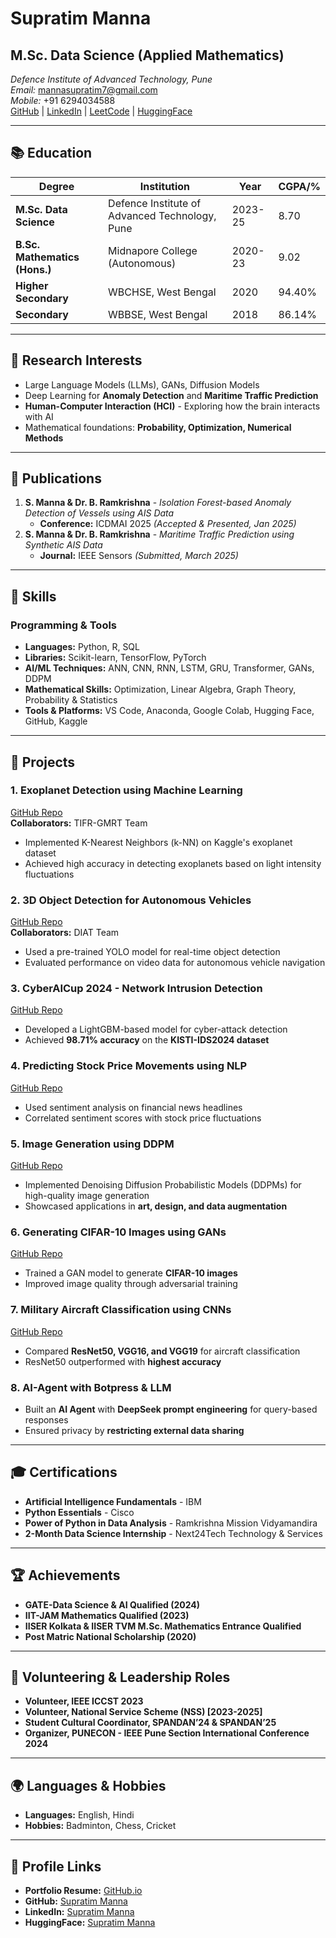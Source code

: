  # Supratim Manna

## M.Sc. Data Science (Applied Mathematics)  
_Defence Institute of Advanced Technology, Pune_  
_Email:_ [mannasupratim7@gmail.com](mailto:mannasupratim7@gmail.com)  
_Mobile:_ +91 6294034588  
[GitHub](https://github.com/Supratimmannas7) | [LinkedIn](http://www.linkedin.com/in/supratim-manna-728315293) | [LeetCode](https://leetcode.com/u/SupratimManna/) | [HuggingFace](https://huggingface.co/supratimmannas7)  

---

## 📚 Education

| Degree | Institution | Year | CGPA/% |
|--------|------------|------|--------|
| **M.Sc. Data Science** | Defence Institute of Advanced Technology, Pune | 2023-25 | 8.70 |
| **B.Sc. Mathematics (Hons.)** | Midnapore College (Autonomous) | 2020-23 | 9.02 |
| **Higher Secondary** | WBCHSE, West Bengal | 2020 | 94.40% |
| **Secondary** | WBBSE, West Bengal | 2018 | 86.14% |

---

## 🔬 Research Interests

- Large Language Models (LLMs), GANs, Diffusion Models
- Deep Learning for **Anomaly Detection** and **Maritime Traffic Prediction**
- **Human-Computer Interaction (HCI)** - Exploring how the brain interacts with AI
- Mathematical foundations: **Probability, Optimization, Numerical Methods**

---

## 📄 Publications

1. **S. Manna & Dr. B. Ramkrishna** - *Isolation Forest-based Anomaly Detection of Vessels using AIS Data*  
   - **Conference:** ICDMAI 2025 *(Accepted & Presented, Jan 2025)*
2. **S. Manna & Dr. B. Ramkrishna** - *Maritime Traffic Prediction using Synthetic AIS Data*  
   - **Journal:** IEEE Sensors *(Submitted, March 2025)*

---

## 🔧 Skills

### **Programming & Tools**
- **Languages:** Python, R, SQL
- **Libraries:** Scikit-learn, TensorFlow, PyTorch
- **AI/ML Techniques:** ANN, CNN, RNN, LSTM, GRU, Transformer, GANs, DDPM
- **Mathematical Skills:** Optimization, Linear Algebra, Graph Theory, Probability & Statistics
- **Tools & Platforms:** VS Code, Anaconda, Google Colab, Hugging Face, GitHub, Kaggle

---

## 🚀 Projects

### **1. Exoplanet Detection using Machine Learning**  
[GitHub Repo](https://github.com/Supratimmannas7/Exoplanet-detection-using-Machine-Learning)  
**Collaborators:** TIFR-GMRT Team  
- Implemented K-Nearest Neighbors (k-NN) on Kaggle's exoplanet dataset
- Achieved high accuracy in detecting exoplanets based on light intensity fluctuations

### **2. 3D Object Detection for Autonomous Vehicles**  
[GitHub Repo](https://github.com/Supratimmannas7/yolov8-object-tracking)  
**Collaborators:** DIAT Team  
- Used a pre-trained YOLO model for real-time object detection
- Evaluated performance on video data for autonomous vehicle navigation

### **3. CyberAICup 2024 - Network Intrusion Detection**  
[GitHub Repo](https://github.com/Supratimmannas7/CyberCupAI-2024)  
- Developed a LightGBM-based model for cyber-attack detection
- Achieved **98.71% accuracy** on the **KISTI-IDS2024 dataset**

### **4. Predicting Stock Price Movements using NLP**  
[GitHub Repo](https://github.com/Supratimmannas7/Predict-Stock-Price-Movement)  
- Used sentiment analysis on financial news headlines
- Correlated sentiment scores with stock price fluctuations

### **5. Image Generation using DDPM**  
[GitHub Repo](https://github.com/Supratimmannas7/Image-Generation-using-DDPM)  
- Implemented Denoising Diffusion Probabilistic Models (DDPMs) for high-quality image generation
- Showcased applications in **art, design, and data augmentation**

### **6. Generating CIFAR-10 Images using GANs**  
[GitHub Repo](https://github.com/Supratimmannas7/Generate-CIFAR10-Small-Color-Photographs-using-GAN)  
- Trained a GAN model to generate **CIFAR-10 images**
- Improved image quality through adversarial training

### **7. Military Aircraft Classification using CNNs**  
[GitHub Repo](https://github.com/Supratimmannas7/Military_AirCraft_Classification)  
- Compared **ResNet50, VGG16, and VGG19** for aircraft classification
- ResNet50 outperformed with **highest accuracy**

### **8. AI-Agent with Botpress & LLM**  
- Built an **AI Agent** with **DeepSeek prompt engineering** for query-based responses
- Ensured privacy by **restricting external data sharing**

---

## 🎓 Certifications

- **Artificial Intelligence Fundamentals** - IBM  
- **Python Essentials** - Cisco  
- **Power of Python in Data Analysis** - Ramkrishna Mission Vidyamandira  
- **2-Month Data Science Internship** - Next24Tech Technology & Services  

---

## 🏆 Achievements

- **GATE-Data Science & AI Qualified (2024)**
- **IIT-JAM Mathematics Qualified (2023)**
- **IISER Kolkata & IISER TVM M.Sc. Mathematics Entrance Qualified**
- **Post Matric National Scholarship (2020)**

---

## 🏅 Volunteering & Leadership Roles

- **Volunteer, IEEE ICCST 2023**
- **Volunteer, National Service Scheme (NSS) [2023-2025]**
- **Student Cultural Coordinator, SPANDAN’24 & SPANDAN’25**
- **Organizer, PUNECON - IEEE Pune Section International Conference 2024**

---

## 🌍 Languages & Hobbies

- **Languages:** English, Hindi
- **Hobbies:** Badminton, Chess, Cricket

---

## 🔗 Profile Links

- **Portfolio Resume:** [GitHub.io](https://supratimmannas7.github.io/resume/)
- **GitHub:** [Supratim Manna](https://github.com/Supratimmannas7)
- **LinkedIn:** [Supratim Manna](http://www.linkedin.com/in/supratim-manna-728315293)
- **HuggingFace:** [Supratim Manna](https://huggingface.co/supratimmannas7)
